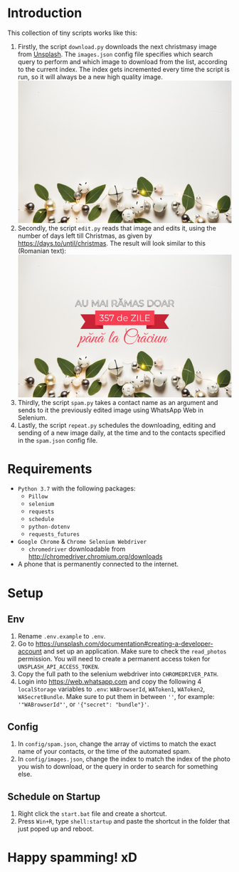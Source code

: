 # Introduction

This collection of tiny scripts works like this:
1. Firstly, the script `download.py` downloads the next christmasy image from 
<a href="https://unsplash.com">Unsplash</a>. The `images.json` config file 
specifies which search query to perform and which image to download from the 
list, according to the current index. The index gets incremented every time 
the script is run, so it will always be a new high quality image.
![](https://raw.githubusercontent.com/valdrinium/days-till-christmas/master/sample/original.jpg)
0. Secondly, the script `edit.py` reads that image and edits it, using the 
number of days left till Christmas, as given by https://days.to/until/christmas.
The result will look similar to this (Romanian text):
![](https://raw.githubusercontent.com/valdrinium/days-till-christmas/master/sample/edited.png)
0. Thirdly, the script `spam.py` takes a contact name as an argument and sends 
to it the previously edited image using WhatsApp Web in Selenium.
0. Lastly, the script `repeat.py` schedules the downloading, editing and 
sending of a new image daily, at the time and to the contacts specified in 
the `spam.json` config file.

# Requirements

- `Python 3.7` with the following packages:
    - `Pillow`
    - `selenium`
    - `requests`
    - `schedule`
    - `python-dotenv`
    - `requests_futures`
- `Google Chrome` & `Chrome Selenium Webdriver`
    - `chromedriver` downloadable from http://chromedriver.chromium.org/downloads
- A phone that is permanently connected to the internet.

# Setup

## Env

1. Rename `.env.example` to `.env`.
0. Go to https://unsplash.com/documentation#creating-a-developer-account and set up an 
application. Make sure to check the `read_photos` permission. You will need to create a 
permanent access token for `UNSPLASH_API_ACCESS_TOKEN`.
0. Copy the full path to the selenium webdriver into `CHROMEDRIVER_PATH`.
0. Login into https://web.whatsapp.com and copy the following 4 `localStorage` variables 
to `.env`: `WABrowserId`, `WAToken1`, `WAToken2`, `WASecretBundle`. Make sure to put them 
in between `''`, for example: `'"WABrowserId"'`, or `'{"secret": "bundle"}'`.

## Config

1. In `config/spam.json`, change the array of victims to match the exact name of your 
contacts, or the time of the automated spam.
0. In `config/images.json`, change the index to match the index of the photo you wish 
to download, or the query in order to search for something else.

## Schedule on Startup

1. Right click the `start.bat` file and create a shortcut.
0. Press `Win+R`, type `shell:startup` and paste the shortcut in the folder that just 
poped up and reboot.

# Happy spamming! xD

